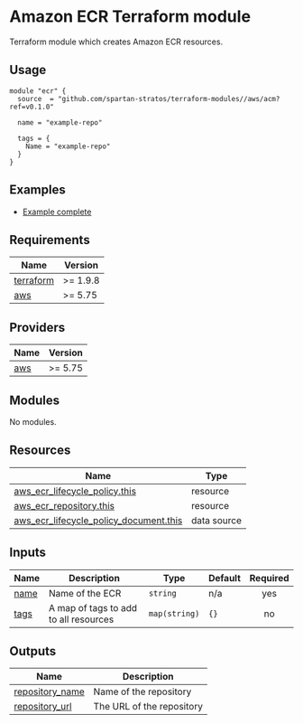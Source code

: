 # Amazon ECR Terraform module
Terraform module which creates Amazon ECR resources.

## Usage
```hcl
module "ecr" {
  source  = "github.com/spartan-stratos/terraform-modules//aws/acm?ref=v0.1.0"

  name = "example-repo"

  tags = {
    Name = "example-repo"
  }
}
```

## Examples
- [Example complete](./examples/complete/)

<!-- BEGIN_TF_DOCS -->
## Requirements

| Name | Version  |
|------|----------|
| <a name="requirement_terraform"></a> [terraform](#requirement\_terraform) | >= 1.9.8 |
| <a name="requirement_aws"></a> [aws](#requirement\_aws) | \>= 5.75 |

## Providers

| Name | Version  |
|------|----------|
| <a name="provider_aws"></a> [aws](#provider\_aws) | \>= 5.75 |

## Modules

No modules.

## Resources

| Name | Type |
|------|------|
| [aws_ecr_lifecycle_policy.this](https://registry.terraform.io/providers/hashicorp/aws/latest/docs/resources/ecr_lifecycle_policy) | resource |
| [aws_ecr_repository.this](https://registry.terraform.io/providers/hashicorp/aws/latest/docs/resources/ecr_repository) | resource |
| [aws_ecr_lifecycle_policy_document.this](https://registry.terraform.io/providers/hashicorp/aws/latest/docs/data-sources/ecr_lifecycle_policy_document) | data source |

## Inputs

| Name | Description | Type | Default | Required |
|------|-------------|------|---------|:--------:|
| <a name="input_name"></a> [name](#input\_name) | Name of the ECR | `string` | n/a | yes |
| <a name="input_tags"></a> [tags](#input\_tags) | A map of tags to add to all resources | `map(string)` | `{}` | no |

## Outputs

| Name | Description |
|------|-------------|
| <a name="output_repository_name"></a> [repository\_name](#output\_repository\_name) | Name of the repository |
| <a name="output_repository_url"></a> [repository\_url](#output\_repository\_url) | The URL of the repository |
<!-- END_TF_DOCS -->